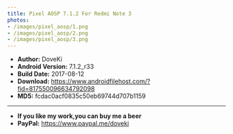 ```yaml
---
title: Pixel AOSP 7.1.2 For Redmi Note 3
photos:
- /images/pixel_aosp/1.png
- /images/pixel_aosp/2.png
- /images/pixel_aosp/3.png
---
```


<!-- more -->

- <b>Author:</b> DoveKi
- <b>Android Version:</b> 7.1.2_r33
- <b>Build Date:</b> 2017-08-12
- <b>Download:</b> <https://www.androidfilehost.com/?fid=817550096634792098>
- <b>MD5:</b> fcdac0acf0835c50eb69744d707b1159

----------------------------------------------------------
- <b>If you like my work,you can buy me a beer</b>
- <b>PayPal:</b> <https://www.paypal.me/doveki>